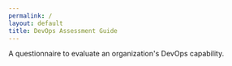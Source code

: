 ```yaml
---
permalink: /
layout: default
title: DevOps Assessment Guide
---
```


A questionnaire to evaluate an organization's DevOps capability.
